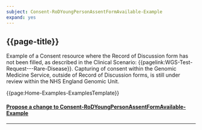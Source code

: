 ```yaml
---
subject: Consent-RoDYoungPersonAssentFormAvailable-Example
expand: yes
---
```



## {{page-title}}

Example of a Consent resource where the Record of Discussion form has not been filled,  as described in the Clinical Scenario: {{pagelink:WGS-Test-Request---Rare-Disease}}. Capturing of consent within the Genomic Medicine Service, outside of Record of Discussion forms, is still under review within the NHS England Genomic Unit.

{{page:Home-Examples-ExamplesTemplate}}



<div id="Feedback" class="tabcontent">
<h4><a href='https://simplifier.net/NHS-Digital-FHIR-Genomics-Implementation-Guide/Consent-RoDYoungPersonAssentFormAvailable-Example/~issues?level=File' target="_blank">Propose a change to Consent-RoDYoungPersonAssentFormAvailable-Example</a></h4>
</div>

---